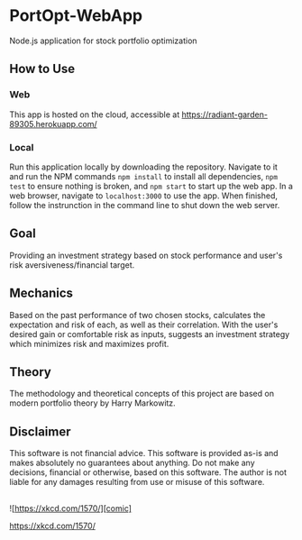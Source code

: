 # PortOpt-WebApp
Node.js application for stock portfolio optimization

## How to Use
### Web
This app is hosted on the cloud, accessible at https://radiant-garden-89305.herokuapp.com/
### Local
Run this application locally by downloading the repository.
Navigate to it and run the NPM commands `npm install` to install all dependencies, `npm test` to ensure nothing is broken, and `npm start` to start up the web app.
In a web browser, navigate to `localhost:3000` to use the app.
When finished, follow the instrunction in the command line to shut down the web server.

## Goal
Providing an investment strategy based on stock performance and user's risk aversiveness/financial target.

## Mechanics
Based on the past performance of two chosen stocks, calculates the expectation and risk of each, as well as their correlation.
With the user's desired gain or comfortable risk as inputs, suggests an investment strategy which minimizes risk and maximizes profit.

## Theory
The methodology and theoretical concepts of this project are based on modern portfolio theory by Harry Markowitz.

## Disclaimer
This software is not financial advice.
This software is provided as-is and makes absolutely no guarantees about anything.
Do not make any decisions, financial or otherwise, based on this software.
The author is not liable for any damages resulting from use or misuse of this software.

##
![https://xkcd.com/1570/][comic]

[comic]: https://imgs.xkcd.com/comics/engineer_syllogism.png "XKCD Comic 1570"
https://xkcd.com/1570/
